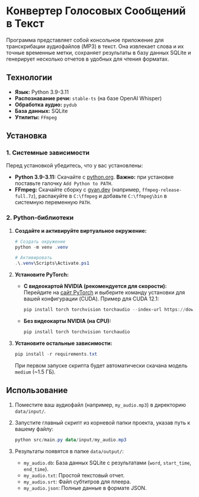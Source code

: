 # Конвертер Голосовых Сообщений в Текст

Программа представляет собой консольное приложение для транскрибации аудиофайлов (MP3) в текст. Она извлекает слова и их точные временные метки, сохраняет результаты в базу данных SQLite и генерирует несколько отчетов в удобных для чтения форматах.

## Технологии

- **Язык:** Python 3.9-3.11
- **Распознавание речи:** `stable-ts` (на базе OpenAI Whisper)
- **Обработка аудио:** `pydub`
- **База данных:** SQLite
- **Утилиты:** `FFmpeg`

## Установка

### 1. Системные зависимости

Перед установкой убедитесь, что у вас установлены:

- **Python 3.9-3.11:** Скачайте с [python.org](https://www.python.org/downloads/windows/). **Важно:** при установке поставьте галочку `Add Python to PATH`.
- **FFmpeg:** Скачайте сборку с [gyan.dev](https://www.gyan.dev/ffmpeg/builds/) (например, `ffmpeg-release-full.7z`), распакуйте в `C:\ffmpeg` и добавьте `C:\ffmpeg\bin` в системную переменную `PATH`.

### 2. Python-библиотеки

1.  **Создайте и активируйте виртуальное окружение:**
    ```powershell
    # Создать окружение
    python -m venv .venv

    # Активировать
    .\.venv\Scripts\Activate.ps1
    ```

2.  **Установите PyTorch:**
    - **С видеокартой NVIDIA (рекомендуется для скорости):**
      Перейдите на [сайт PyTorch](https://pytorch.org/get-started/locally/) и выберите команду установки для вашей конфигурации (CUDA).
      Пример для CUDA 12.1:
      ```powershell
      pip install torch torchvision torchaudio --index-url https://download.pytorch.org/whl/cu121
      ```
    - **Без видеокарты NVIDIA (на CPU):**
      ```powershell
      pip install torch torchvision torchaudio
      ```

3.  **Установите остальные зависимости:**
    ```powershell
    pip install -r requirements.txt
    ```
    При первом запуске скрипта будет автоматически скачана модель `medium` (~1.5 ГБ).

## Использование

1.  Поместите ваш аудиофайл (например, `my_audio.mp3`) в директорию `data/input/`.

2.  Запустите главный скрипт из корневой папки проекта, указав путь к вашему файлу:
    ```powershell
    python src/main.py data/input/my_audio.mp3
    ```

3.  Результаты появятся в папке `data/output/`:
    - `my_audio.db`: База данных SQLite с результатами (`word`, `start_time`, `end_time`).
    - `my_audio.txt`: Простой текстовый отчет.
    - `my_audio.srt`: Файл субтитров для плеера.
    - `my_audio.json`: Полные данные в формате JSON.
